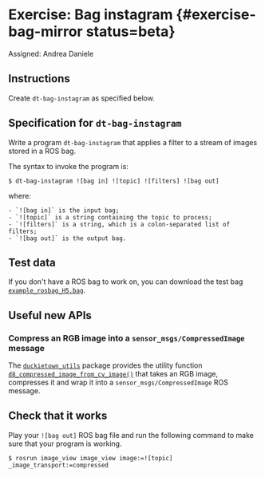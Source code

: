 # Exercise: Bag instagram {#exercise-bag-mirror status=beta}

Assigned: Andrea Daniele

## Instructions

Create `dt-bag-instagram` as specified below.


## Specification for `dt-bag-instagram`

Write a program `dt-bag-instagram` that applies a filter to a stream of images
stored in a ROS bag.

The syntax to invoke the program is:

    $ dt-bag-instagram ![bag in] ![topic] ![filters] ![bag out]

where:

    - `![bag in]` is the input bag;
    - `![topic]` is a string containing the topic to process;
    - `![filters]` is a string, which is a colon-separated list of filters;
    - `![bag out]` is the output bag.


## Test data

If you don't have a ROS bag to work on, you can download the test bag
[`example_rosbag_H5.bag`](https://www.dropbox.com/s/h04435fz8wv4314/example_rosbag_H5.bag?dl=1).


## Useful new APIs

### Compress an RGB image into a `sensor_msgs/CompressedImage` message

The [`duckietown_utils`](#duckietown-utils-library)
package provides the utility function
[`d8_compressed_image_from_cv_image()`](#duckietown_utils-d8_compressed_image_from_cv_image)
that takes an RGB image, compresses it and wrap it into a `sensor_msgs/CompressedImage`
ROS message.


## Check that it works

Play your `![bag out]` ROS bag file and run the following command to make sure
that your program is working.

    $ rosrun image_view image_view image:=![topic] _image_transport:=compressed

